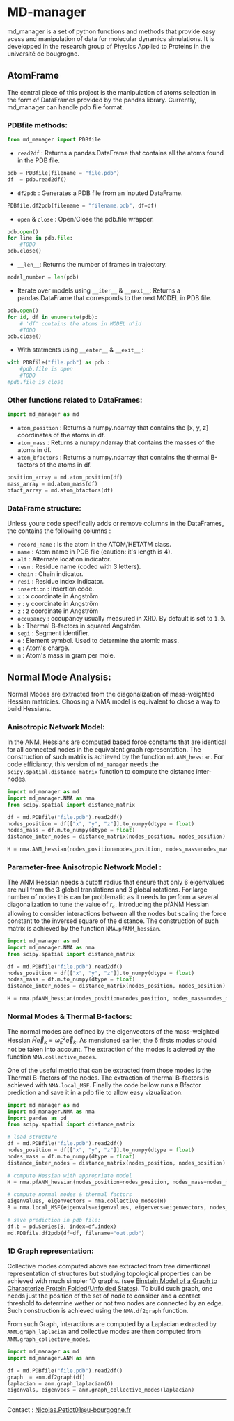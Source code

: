 # MD-manager
md_manager is a set of python functions and methods that provide easy acess and manipulation of data for molecular dynamics simulations. It is developped in the research group of Physics Applied to Proteins in the université de bougrogne. 

## AtomFrame
The central piece of this project is the manipulation of atoms selection in the form of DataFrames provided by the pandas library. Currently, md_manager can handle pdb file format.

### PDBfile methods:
```python
from md_manager import PDBfile
```

* `read2df` : Returns a pandas.DataFrame that contains all the atoms found in the PDB file.
```python
pdb = PDBfile(filename = "file.pdb")
df  = pdb.read2df()
```

* `df2pdb` : Generates a PDB file from an inputed DataFrame.
```python
PDBfile.df2pdb(filename = "filename.pdb", df=df)
```

* `open` & `close` : Open/Close the pdb.file wrapper.
```python
pdb.open()
for line in pdb.file:
    #TODO
pdb.close()
```

* `__len__`: Returns the number of frames in trajectory.
```python
model_number = len(pdb)
``` 

* Iterate over models using `__iter__` & `__next__`: Returns a pandas.DataFrame that corresponds to the next MODEL in PDB file.
```python
pdb.open()
for id, df in enumerate(pdb):
    # 'df' contains the atoms in MODEL n°id
    #TODO
pdb.close()
```

* With statments using `__enter__` & `__exit__` :
```python
with PDBfile("file.pdb") as pdb :
    #pdb.file is open
    #TODO
#pdb.file is close
```

### Other functions related to DataFrames:
```python
import md_manager as md
```
* `atom_position` : Returns a numpy.ndarray that contains the [x, y, z] coordinates of the atoms in df.
* `atom_mass` : Returns a numpy.ndarray that contains the masses of the atoms in df.
* `atom_bfactors` : Returns a numpy.ndarray that contains the thermal B-factors of the atoms in df.
```python
position_array = md.atom_position(df)
mass_array = md.atom_mass(df)
bfact_array = md.atom_bfactors(df)
```

### DataFrame structure:
Unless youre code specifically adds or remove columns in the DataFrames, the contains the following columns :
* `record_name` : Is the atom in the ATOM/HETATM class.
* `name` : Atom name in PDB file (caution: it's length is 4).
* `alt` : Alternate location indicator.
* `resn` : Residue name (coded with 3 letters).
* `chain` : Chain indicator.
* `resi` : Residue index indicator.
* `insertion` : Insertion code.
* `x` : x coordinate in Angström
* `y` : y coordinate in Angström
* `z` : z coordinate in Angström
* `occupancy` : occupancy usually measured in XRD. By default is set to `1.0`.
* `b` : Thermal B-factors in squared Angström.
* `segi` : Segment identifier.
* `e` : Element symbol. Used to determine the atomic mass.
* `q` : Atom's charge.
* `m` : Atom's mass in gram per mole.

## Normal Mode Analysis:
Normal Modes are extracted from the diagonalization of mass-weighted Hessian matricies. 
Choosing a NMA model is equivalent to chose a way to build Hessians.

### Anisotropic Network Model:
In the ANM, Hessians are computed based force constants that are identical for all connected nodes in the equivalent graph representation.
The construction of such matrix is achieved by the function `md.ANM_hessian`. For code efficiancy, this version of `md_manager` needs the `scipy.spatial.distance_matrix` function to compute the distance inter-nodes.

```python
import md_manager as md
import md_manager.NMA as nma
from scipy.spatial import distance_matrix

df = md.PDBfile("file.pdb").read2df()
nodes_position = df[["x", "y", "z"]].to_numpy(dtype = float)
nodes_mass = df.m.to_numpy(dtype = float)
distance_inter_nodes = distance_matrix(nodes_position, nodes_position)

H = nma.ANM_hessian(nodes_position=nodes_position, nodes_mass=nodes_mass, distance_inter_nodes=distance_inter_nodes, cutoff_radius=4.0, spring_constant=1.0)
```
### Parameter-free Anisotropic Network Model :
The ANM Hessian needs a cutoff radius that ensure that only 6 eigenvalues are null from the 3 global translations and 3 global rotations. For large number of nodes this can be problematic as it needs to perform a several diagonalization to tune the value of $r_c$. Introducing the pfANM Hessian allowing to consider interactions between all the nodes but scaling the force constant to the inversed square of the distance. The construction of such matrix is achieved by the function `NMA.pfANM_hessian`.

```python
import md_manager as md
import md_manager.NMA as nma
from scipy.spatial import distance_matrix

df = md.PDBfile("file.pdb").read2df()
nodes_position = df[["x", "y", "z"]].to_numpy(dtype = float)
nodes_mass = df.m.to_numpy(dtype = float)
distance_inter_nodes = distance_matrix(nodes_position, nodes_position)

H = nma.pfANM_hessian(nodes_position=nodes_position, nodes_mass=nodes_mass, distance_inter_nodes=distance_inter_nodes, spring_constant=1.0)
```
### Normal Modes & Thermal B-factors:
The normal modes are defined by the eigenvectors of the mass-weighted Hessian $\hat{H}\vec{e}_k = \tilde{\omega}^2_k\vec{e}_k$. As mensioned earlier, the 6 firsts modes should not be taken into account. The extraction of the modes is acieved by the function `NMA.collective_modes`. 

One of the useful metric that can be extracted from those modes is the Thermal B-factors of the nodes. The extraction of thermal B-factors is achieved with `NMA.local_MSF`. Finally the code bellow runs a Bfactor prediction and save it in a pdb file to allow easy vizualization.

```python
import md_manager as md
import md_manager.NMA as nma
import pandas as pd
from scipy.spatial import distance_matrix

# load structure
df = md.PDBfile("file.pdb").read2df()
nodes_position = df[["x", "y", "z"]].to_numpy(dtype = float)
nodes_mass = df.m.to_numpy(dtype = float)
distance_inter_nodes = distance_matrix(nodes_position, nodes_position)

# compute Hessian with appropriate model
H = nma.pfANM_hessian(nodes_position=nodes_position, nodes_mass=nodes_mass, distance_inter_nodes=distance_inter_nodes, spring_constant=1.0)

# compute normal modes & thermal factors
eigenvalues, eigenvectors = nma.collective_modes(H)
B = nma.local_MSF(eigenvals=eigenvalues, eigenvecs=eigenvectors, nodes_mass=nodes_mass, convert2bfactors=True)

# save prediction in pdb file:
df.b = pd.Series(B, index=df.index)
md.PDBfile.df2pdb(df=df, filename="out.pdb")
```

### 1D Graph representation:
Collective modes computed above are extracted from tree dimentional representation of structures but studying topological properties can be achieved with much simpler 1D graphs. (see [Einstein Model of a Graph to Characterize Protein Folded/Unfolded States](https://www.mdpi.com/1420-3049/28/18/6659)). To build such graph, one needs just the position of the set of node to consider and a contact threshold to determine wether or not two nodes are connected by an edge. Such construction is achieved using the `NMA.df2graph` function.

From such Graph, interactions are computed by a Laplacian extracted by `ANM.graph_laplacian` and collective modes are then computed from `ANM.graph_collective_modes`.

```python
import md_manager as md
import md_manager.ANM as anm

df = md.PDBfile("file.pdb").read2df()
graph  = anm.df2graph(df)
laplacian = anm.graph_laplacian(G)
eigenvals, eigenvecs = anm.graph_collective_modes(laplacian)
```

---
Contact : Nicolas.Petiot01@u-bourgogne.fr